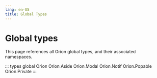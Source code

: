 ```yaml
---
lang: en-US
title: Global Types
---
```


<h1> Global types </h1>

This page references all Orion global types, and their associated namespaces.

::: types
global
Orion
Orion.Aside
Orion.Modal
Orion.Notif
Orion.Popable
Orion.Private
::: 
